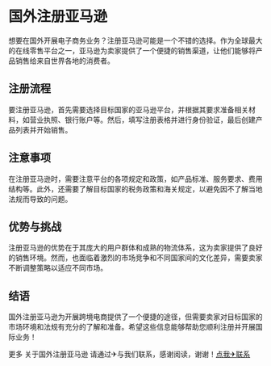 # 国外注册亚马逊

想要在国外开展电子商务业务？注册亚马逊可能是一个不错的选择。作为全球最大的在线零售平台之一，亚马逊为卖家提供了一个便捷的销售渠道，让他们能够将产品销售给来自世界各地的消费者。

## 注册流程

要注册亚马逊，首先需要选择目标国家的亚马逊平台，并根据其要求准备相关材料，如营业执照、银行账户等。然后，填写注册表格并进行身份验证，最后创建产品列表并开始销售。

## 注意事项

在注册亚马逊时，需要注意平台的各项规定和政策，如产品标准、服务要求、费用结构等。此外，还需要了解目标国家的税务政策和海关规定，以避免因不了解当地法规而导致的问题。

## 优势与挑战

注册亚马逊的优势在于其庞大的用户群体和成熟的物流体系，这为卖家提供了良好的销售环境。然而，也面临着激烈的市场竞争和不同国家间的文化差异，需要卖家不断调整策略以适应不同市场。

## 结语

国外注册亚马逊为开展跨境电商提供了一个便捷的途径，但需要卖家对目标国家的市场环境和法规有充分的了解和准备。希望这些信息能够帮助您顺利注册并开展国际业务！

更多 关于国外注册亚马逊 请通过✈与我们联系，感谢阅读，谢谢！[点我✈联系](https://b.k02.cc)